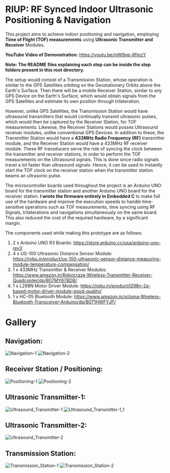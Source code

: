 # RIUP: RF Synced Indoor Ultrasonic Positioning & Navigation
This project aims to achieve indoor positioning and navigation, employing **Time of Flight (TOF) measurements** using **Ultrasonic Transmitter and Receiver** Modules.

**YouTube Video of Demonstration:** https://youtu.be/mW9np-8fmzY

**Note: The README files explaining each step can be inside the step folders present in this root directory.**

The setup would consist of a Transmission Station, whose operation is similar to the GPS Satellites orbiting on the Geostationary Orbits above the Earth's Surface. 
Then there will be a mobile Receiver Station, similar to any GPS Device on the Earth's Surface, which would obtain signals from the GPS Satellites and estimate its own position through trilateration.

However, unlike GPS Satellites, the Transmission Station would have ultrasound transmitters that would continually transmit ultrasonic pulses, which would then be captured by the Receiver Station, for TOF measurements. Likewise, the Receiver Stations would posses Ultrasound receiver modules, unlike conventional GPS Devices.
In addition to these, the Transmitter Station would have a **433MHz Radio Frequency (RF)** transmitter module, and the Receiver Station would have a 433MHz RF receiver module. These RF transducers serve the role of syncing the clock between the transmitter and receiver stations, in order to perform the TOF measurements on the Ultrasound signals. This is done since radio signals travel a lot faster than ultrasound signals. Hence, it can be used to instantly start the TOF clock on the receiver station when the transmitter station beams an ultrasonic pulse.

The microcontroller boards used throughout the project is an Arduino UNO board for the transmitter station and another Arduino UNO board for the receiver station. **I wrote the firmware entirely in Embedded C** to make full use of the hardware and improve the execution speeds to handle time-sensitive operations such as TOF measurements, time syncing using RF Signals, trilaterations and navigations simultaneously on the same board. This also reduced the cost of the required hardware, by a significant margin.

The components used while making this prototype are as follows:
1) 2 x Arduino UNO R3 Boards: https://store.arduino.cc/usa/arduino-uno-rev3
2) 4 x US-100 Ultrasonic Distance Sensor Module: https://robu.in/product/us-100-ultrasonic-sensor-distance-measuring-module-temperature-compensation/
3) 1 x 433MHz Transmitter & Receiver Modules: https://www.amazon.in/Robocraze-Wireless-Transmitter-Receiver-Quadcopter/dp/B07MY67BDB/
4) 1 x L298N Motor Driver Module: https://robu.in/product/l298n-2a-based-motor-driver-module-good-quality/
5) 1 x HC-05 Bluetooth Module: https://www.amazon.in/xcluma-Wireless-Bluetooth-Transceiver-Arduino/dp/B071HWFYJP/

# Gallery

## Navigation: ##
![Navigation-1](/Pictures/Navigation-1.jpg?raw=true "Navigation Setup")
![Navigation-2](/Pictures/Navigation-2.jpg?raw=true "Tracing RMI")

## Receiver Station / Positioning: ##
![Positioning-1](/Pictures/Positioning-1.jpg?raw=true "Receiver Station")
![Positioning-2](/Pictures/Positioning-2.jpg?raw=true "Positioning GUI")

## Ultrasonic Transmitter-1: ##
![Ultrasound_Transmitter-1](/Pictures/Ultrasound_Transmitter-1.jpg?raw=true "Ultrasound Transmitter-1")
![Ultrasound_Transmitter-1_1](/Pictures/Ultrasound_Transmitter-1_1.jpg?raw=true "Ultrasound Transmitter-1 close-up")

## Ultrasonic Transmitter-2: ##
![Ultrasound_Transmitter-2](/Pictures/Ultrasound_Transmitter-2.jpg?raw=true "Ultrasound Transmitter-2")

## Transmission Station: ##
![Transmission_Station-1](/Pictures/Transmission_Station-1.jpg?raw=true "Transmission Station")
![Transmission_Station-2](/Pictures/Transmission_Station-2.jpg?raw=true "Transmission Station close-up")
